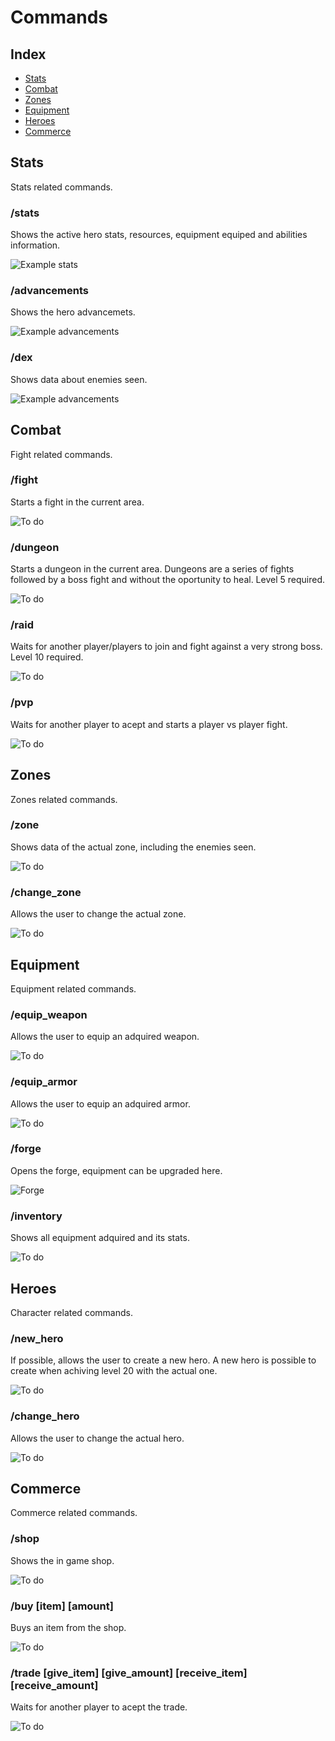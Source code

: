 # Commands

## Index
- [Stats](#stats)
- [Combat](#combat)
- [Zones](#zones)
- [Equipment](#equipment)
- [Heroes](#heroes)
- [Commerce](#commerce)

## Stats
Stats related commands.

### /stats
Shows the active hero stats, resources, equipment equiped and abilities information.

![Example stats](images/commands/stats.PNG)

### /advancements
Shows the hero advancemets.

![Example advancements](images/commands/advancements.PNG)

### /dex
Shows data about enemies seen.

![Example advancements](images/commands/advancements.PNG)

## Combat
Fight related commands.

### /fight
Starts a fight in the current area.

![To do](images/commands/todo.PNG)

### /dungeon
Starts a dungeon in the current area.
Dungeons are a series of fights followed by a boss fight and without the oportunity to heal.
Level 5 required.

![To do](images/commands/todo.PNG)

### /raid
Waits for another player/players to join and fight against a very strong boss.
Level 10 required.

![To do](images/commands/todo.PNG)

### /pvp
Waits for another player to acept and starts a player vs player fight.

![To do](images/commands/todo.PNG)

## Zones
Zones related commands.

### /zone
Shows data of the actual zone, including the enemies seen.

![To do](images/commands/todo.PNG)

### /change_zone
Allows the user to change the actual zone.

![To do](images/commands/todo.PNG)

## Equipment
Equipment related commands.

### /equip_weapon
Allows the user to equip an adquired weapon.

![To do](images/commands/todo.PNG)

### /equip_armor
Allows the user to equip an adquired armor.

![To do](images/commands/todo.PNG)

### /forge
Opens the forge, equipment can be upgraded here.

![Forge](images/commands/forge.PNG)

### /inventory
Shows all equipment adquired and its stats.

![To do](images/commands/todo.PNG)

## Heroes
Character related commands.

### /new_hero
If possible, allows the user to create a new hero. A new hero is possible to create when achiving level 20 with the actual one.

![To do](images/commands/todo.PNG)

### /change_hero
Allows the user to change the actual hero.

![To do](images/commands/todo.PNG)

## Commerce
Commerce related commands.

### /shop
Shows the in game shop.

![To do](images/commands/todo.PNG)

### /buy [item] [amount]
Buys an item from the shop.

![To do](images/commands/todo.PNG)

### /trade [give_item] [give_amount] [receive_item] [receive_amount]
Waits for another player to acept the trade.

![To do](images/commands/todo.PNG)